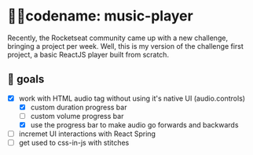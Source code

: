 # 🐱‍👤codename: music-player

Recently, the Rocketseat community came up with a new challenge, bringing a project per week.
Well, this is my version of the challenge first project, a basic ReactJS player built from scratch.

## 🏹 goals
- [X] work with HTML audio tag without using it's native UI (audio.controls)
  - [X] custom duration progress bar
  - [ ] custom volume progress bar
  - [X] use the progress bar to make audio go forwards and backwards 
- [ ] incremet UI interactions with React Spring
- [ ] get used to css-in-js with stitches
